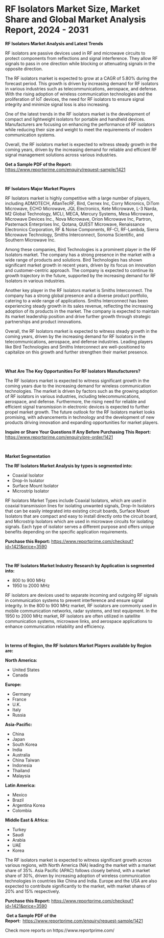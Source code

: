 <p><h1>RF Isolators Market Size, Market Share and Global Market Analysis Report, 2024 - 2031</h1></p><p><strong>RF Isolators Market Analysis and Latest Trends</strong></p>
<p><p>RF isolators are passive devices used in RF and microwave circuits to protect components from reflections and signal interference. They allow RF signals to pass in one direction while blocking or attenuating signals in the opposite direction.</p><p>The RF isolators market is expected to grow at a CAGR of 5.80% during the forecast period. This growth is driven by increasing demand for RF isolators in various industries such as telecommunications, aerospace, and defense. With the rising adoption of wireless communication technologies and the proliferation of IoT devices, the need for RF isolators to ensure signal integrity and minimize signal loss is also increasing.</p><p>One of the latest trends in the RF isolators market is the development of compact and lightweight isolators for portable and handheld devices. Manufacturers are focusing on enhancing the performance of RF isolators while reducing their size and weight to meet the requirements of modern communication systems.</p><p>Overall, the RF isolators market is expected to witness steady growth in the coming years, driven by the increasing demand for reliable and efficient RF signal management solutions across various industries.</p></p>
<p><strong>Get a Sample PDF of the Report:&nbsp;</strong> <a href="https://www.reportprime.com/enquiry/request-sample/1421">https://www.reportprime.com/enquiry/request-sample/1421</a></p>
<p>&nbsp;</p>
<p><strong>RF Isolators Major Market Players</strong></p>
<p><p>RF Isolators market is highly competitive with a large number of players, including ADMOTECH, AtlanTecRF, Bird, Cernex Inc, Corry Micronics, DiTom Microwave, ECHO Microwave, JQL Electronics, Kete Microwave, L-3 Narda, M2 Global Technology, MCLI, MECA, Mercury Systems, Mesa Microwave, Microwave Devices Inc., Nova Microwave, Orion Microwave Inc, Partron, Pasternack Enterprises Inc, Qotana, QUEST Microwave, Renaissance Electronics Corporation, RF & Noise Components, RF-CI, RF-Lambda, Sierra Microwave Technology, Smiths Interconnect, Sonoma Scientific, and Southern Microwave Inc.</p><p>Among these companies, Bird Technologies is a prominent player in the RF Isolators market. The company has a strong presence in the market with a wide range of products and solutions. Bird Technologies has shown significant market growth in recent years, driven by its focus on innovation and customer-centric approach. The company is expected to continue its growth trajectory in the future, supported by the increasing demand for RF Isolators in various industries.</p><p>Another key player in the RF Isolators market is Smiths Interconnect. The company has a strong global presence and a diverse product portfolio, catering to a wide range of applications. Smiths Interconnect has been experiencing steady growth in its sales revenue, reflecting the increasing adoption of its products in the market. The company is expected to maintain its market leadership position and drive further growth through strategic partnerships and product innovations.</p><p>Overall, the RF Isolators market is expected to witness steady growth in the coming years, driven by the increasing demand for RF Isolators in the telecommunications, aerospace, and defense industries. Leading players like Bird Technologies and Smiths Interconnect are well-positioned to capitalize on this growth and further strengthen their market presence.</p></p>
<p>&nbsp;</p>
<p><strong>What Are The Key Opportunities For RF Isolators Manufacturers?</strong></p>
<p><p>The RF Isolators market is expected to witness significant growth in the coming years due to the increasing demand for wireless communication technologies. The market is driven by factors such as the growing adoption of RF isolators in various industries, including telecommunications, aerospace, and defense. Furthermore, the rising need for reliable and efficient signal transmission in electronic devices is expected to further propel market growth. The future outlook for the RF Isolators market looks promising, with advancements in technology and the development of new products driving innovation and expanding opportunities for market players.</p></p>
<p><strong>Inquire or Share Your Questions If Any Before Purchasing This Report:</strong> <a href="https://www.reportprime.com/enquiry/pre-order/1421">https://www.reportprime.com/enquiry/pre-order/1421</a></p>
<p>&nbsp;</p>
<p><strong>Market Segmentation</strong></p>
<p><strong>The RF Isolators Market Analysis by types is segmented into:</strong></p>
<p><ul><li>Coaxial Isolator</li><li>Drop-In Isolator</li><li>Surface Mount Isolator</li><li>Microstrip Isolator</li></ul></p>
<p><p>RF Isolators Market Types include Coaxial Isolators, which are used in coaxial transmission lines for isolating unwanted signals, Drop-In Isolators that can be easily integrated into existing circuit boards, Surface Mount Isolators that are compact and easy to install directly onto the circuit board, and Microstrip Isolators which are used in microwave circuits for isolating signals. Each type of isolator serves a different purpose and offers unique benefits depending on the specific application requirements.</p></p>
<p><strong>Purchase this Report:&nbsp;</strong><a href="https://www.reportprime.com/checkout?id=1421&price=3590">https://www.reportprime.com/checkout?id=1421&price=3590</a></p>
<p>&nbsp;</p>
<p><strong>The RF Isolators Market Industry Research by Application is segmented into:</strong></p>
<p><ul><li>800 to 900 MHz</li><li>1950 to 2000 MHz</li></ul></p>
<p><p>RF isolators are devices used to separate incoming and outgoing RF signals in communication systems to prevent interference and ensure signal integrity. In the 800 to 900 MHz market, RF isolators are commonly used in mobile communication networks, radar systems, and test equipment. In the 1950 to 2000 MHz market, RF isolators are often utilized in satellite communication systems, microwave links, and aerospace applications to enhance communication reliability and efficiency.</p></p>
<p>&nbsp;</p>
<p><strong>In terms of Region, the RF Isolators Market Players available by Region are:</strong></p>
<p>
    <p> <strong> North America: </strong>
        <ul>
            <li>United States</li>
            <li>Canada</li>
        </ul>
        </p> 
    <p> <strong> Europe: </strong>
        <ul>
            <li>Germany</li>
            <li>France</li>
            <li>U.K.</li>
            <li>Italy</li>
            <li>Russia</li>
        </ul>
        </p> 
    <p> <strong> Asia-Pacific: </strong>
        <ul>
            <li>China</li>
            <li>Japan</li>
            <li>South Korea</li>
            <li>India</li>
            <li>Australia</li>
            <li>China Taiwan</li>
            <li>Indonesia</li>
            <li>Thailand</li>
            <li>Malaysia</li>
        </ul>
        </p> 
    <p> <strong> Latin America: </strong>
        <ul>
            <li>Mexico</li>
            <li>Brazil</li>
            <li>Argentina Korea</li>
            <li>Colombia</li>
        </ul>
        </p> 
    <p> <strong> Middle East & Africa: </strong>
        <ul>
            <li>Turkey</li>
            <li>Saudi</li>
            <li>Arabia</li>
            <li>UAE</li>
            <li>Korea</li>
        </ul>
    </p>
    </p>
<p><p>The RF isolators market is expected to witness significant growth across various regions, with North America (NA) leading the market with a market share of 35%. Asia Pacific (APAC) follows closely behind, with a market share of 30%, driven by increasing adoption of wireless communication technologies in countries like China and India. Europe and the USA are also expected to contribute significantly to the market, with market shares of 20% and 15% respectively.</p></p>
<p><strong>Purchase this Report: </strong><a href="https://www.reportprime.com/checkout?id=1421&price=3590">https://www.reportprime.com/checkout?id=1421&price=3590</a></p>
<p>&nbsp;<strong>Get a Sample PDF of the Report:&nbsp;&nbsp;</strong><a href="https://www.reportprime.com/enquiry/request-sample/1421">https://www.reportprime.com/enquiry/request-sample/1421</a></p>
<p><strong></strong></p>
<p>Check more reports on https://www.reportprime.com/</p>